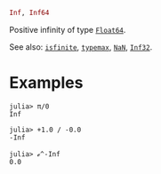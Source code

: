 ```julia
Inf, Inf64
```

Positive infinity of type [`Float64`](@ref).

See also: [`isfinite`](@ref), [`typemax`](@ref), [`NaN`](@ref), [`Inf32`](@ref).

# Examples

```jldoctest
julia> π/0
Inf

julia> +1.0 / -0.0
-Inf

julia> ℯ^-Inf
0.0
```
